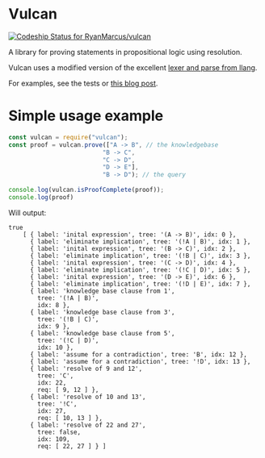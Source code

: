 # Vulcan

[ ![Codeship Status for RyanMarcus/vulcan](https://codeship.com/projects/445f6a20-3409-0133-a68d-56c8db4126b8/status?branch=master)](https://codeship.com/projects/100424)

A library for proving statements in propositional logic using resolution.

Vulcan uses a modified version of the excellent [lexer and parse from llang](https://github.com/pnevyk/llang).

For examples, see the tests or [this blog post](http://rmarcus.info/blog/2015/09/02/vulcan.html).

# Simple usage example

```javascript
const vulcan = require("vulcan");
const proof = vulcan.prove(["A -> B", // the knowledgebase
                          "B -> C", 
                          "C -> D",
                          "D -> E"],
                          "B -> D"); // the query
                              
console.log(vulcan.isProofComplete(proof)); 
console.log(proof)
```

Will output:
```
true
    [ { label: 'inital expression', tree: '(A -> B)', idx: 0 },
      { label: 'eliminate implication', tree: '(!A | B)', idx: 1 },
      { label: 'inital expression', tree: '(B -> C)', idx: 2 },
      { label: 'eliminate implication', tree: '(!B | C)', idx: 3 },
      { label: 'inital expression', tree: '(C -> D)', idx: 4 },
      { label: 'eliminate implication', tree: '(!C | D)', idx: 5 },
      { label: 'inital expression', tree: '(D -> E)', idx: 6 },
      { label: 'eliminate implication', tree: '(!D | E)', idx: 7 },
      { label: 'knowledge base clause from 1',
    	tree: '(!A | B)',
    	idx: 8 },
      { label: 'knowledge base clause from 3',
    	tree: '(!B | C)',
    	idx: 9 },
      { label: 'knowledge base clause from 5',
    	tree: '(!C | D)',
    	idx: 10 },
      { label: 'assume for a contradiction', tree: 'B', idx: 12 },
      { label: 'assume for a contradiction', tree: '!D', idx: 13 },
      { label: 'resolve of 9 and 12',
    	tree: 'C',
    	idx: 22,
    	req: [ 9, 12 ] },
      { label: 'resolve of 10 and 13',
    	tree: '!C',
    	idx: 27,
    	req: [ 10, 13 ] },
      { label: 'resolve of 22 and 27',
    	tree: false,
    	idx: 109,
    	req: [ 22, 27 ] } ]
```
